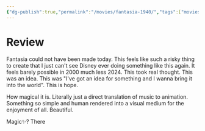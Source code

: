 ```yaml
---
{"dg-publish":true,"permalink":"/movies/fantasia-1940/","tags":["movies"],"created":"2024-06-04","updated":"2025-03-13"}
---
```



# Review

Fantasia could not have been made today. This feels like such a risky thing to create that I just can't see Disney ever doing something like this again. It feels barely possible in 2000 much less 2024. This took real thought. This was an idea. This was "I've got an idea for something and I wanna bring it into the world". This is hope.

How magical it is. Literally just a direct translation of music to animation. Something so simple and human rendered into a visual medium for the enjoyment of all. Beautiful.

Magic✨? There
